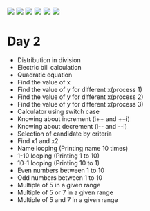 ![](https://img.shields.io/badge/git-fff7f8?colorA=faf0f0&colorB=db4823&style=for-the-badge&logo=git)
![](https://img.shields.io/badge/github-fff7f8?colorA=080808&colorB=8a8a8a&style=for-the-badge&logo=github)
![](https://img.shields.io/badge/for-you-099450?colorA=b0c92e&colorB=487d3e&style=for-the-badge)
![](https://img.shields.io/badge/check_it-out-bee5ed?colorA=3fc5d1&colorB=469acf&style=for-the-badge)
![](https://img.shields.io/badge/made_with-C-bee5ed?colorA=eb4646&colorB=b52d2d&style=for-the-badge)
![](https://img.shields.io/badge/visual_studio_code-1.47.3-181717?colorA=ae36d6&style=for-the-badge&logo=visual-studio-code)
---
# Day 2
   * Distribution in division
   * Electric bill calculation
   * Quadratic equation
   * Find the value of x
   * Find the value of y for different x(process 1)
   * Find the value of y for different x(process 2)
   * Find the value of y for different x(process 3)
   * Calculator using switch case
   * Knowing about increment (i++ and ++i)
   * Knowing about decrement (i-- and --i)
   * Selection of candidate by criteria
   * Find x1 and x2
   * Name looping (Printing name 10 times)
   * 1-10 looping (Printing 1 to 10)
   * 10-1 looping (Printing 10 to 1)
   * Even numbers between 1 to 10
   * Odd numbers between 1 to 10
   * Multiple of 5 in a given range
   * Multiple of 5 or 7 in a given range
   * Multiple of 5 and 7 in a given range

